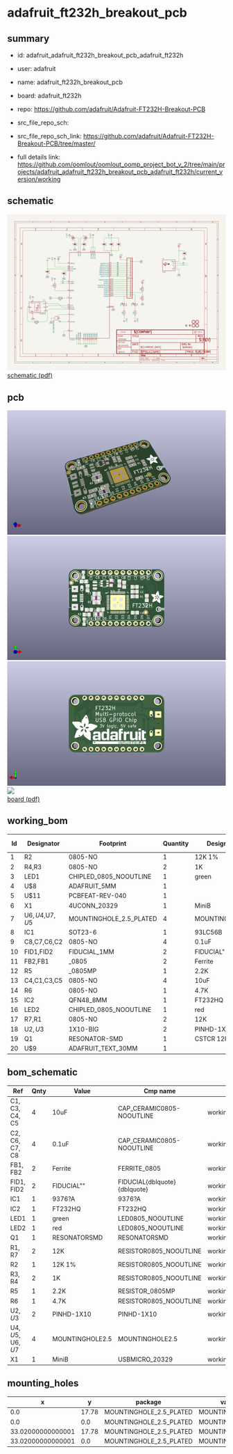 # adafruit_ft232h_breakout_pcb
 
## summary 
* id: adafruit_adafruit_ft232h_breakout_pcb_adafruit_ft232h
* user: adafruit
* name: adafruit_ft232h_breakout_pcb
* board: adafruit_ft232h
* repo: https://github.com/adafruit/Adafruit-FT232H-Breakout-PCB



* src_file_repo_sch: 
* src_file_repo_sch_link: https://github.com/adafruit/Adafruit-FT232H-Breakout-PCB/tree/master/
* full details link: https://github.com/oomlout/oomlout_oomp_project_bot_v_2/tree/main/projects/adafruit_adafruit_ft232h_breakout_pcb_adafruit_ft232h/current_version/working  

## schematic  
![](working_schematic_600.png)  
[schematic (pdf)](working_schematic.pdf)  

## pcb  
![](working_3d_600.png) 
![](working_3d_front_600.png)  
![](working_3d_back_600.png)  
![](working_600.png)  
[board (pdf)](working.pdf)  

## working_bom
| Id | Designator | Footprint | Quantity | Designation | Supplier and ref |  | None | 
| --- | --- | --- | --- | --- | --- | --- | --- | 
| 1 | R2 | 0805-NO | 1 | 12K 1% |  |  | [''] | 
| 2 | R4,R3 | 0805-NO | 2 | 1K |  |  | [''] | 
| 3 | LED1 | CHIPLED_0805_NOOUTLINE | 1 | green |  |  | [''] | 
| 4 | U$8 | ADAFRUIT_5MM | 1 |  |  |  | [''] | 
| 5 | U$11 | PCBFEAT-REV-040 | 1 |  |  |  | [''] | 
| 6 | X1 | 4UCONN_20329 | 1 | MiniB |  |  | [''] | 
| 7 | U$6,U$4,U$7,U$5 | MOUNTINGHOLE_2.5_PLATED | 4 | MOUNTINGHOLE2.5 |  |  | [''] | 
| 8 | IC1 | SOT23-6 | 1 | 93LC56B |  |  | [''] | 
| 9 | C8,C7,C6,C2 | 0805-NO | 4 | 0.1uF |  |  | [''] | 
| 10 | FID1,FID2 | FIDUCIAL_1MM | 2 | FIDUCIAL" |  |  | [''] | 
| 11 | FB2,FB1 | _0805 | 2 | Ferrite |  |  | [''] | 
| 12 | R5 | _0805MP | 1 | 2.2K |  |  | [''] | 
| 13 | C4,C1,C3,C5 | 0805-NO | 4 | 10uF |  |  | [''] | 
| 14 | R6 | 0805-NO | 1 | 4.7K |  |  | [''] | 
| 15 | IC2 | QFN48_8MM | 1 | FT232HQ |  |  | [''] | 
| 16 | LED2 | CHIPLED_0805_NOOUTLINE | 1 | red |  |  | [''] | 
| 17 | R7,R1 | 0805-NO | 2 | 12K |  |  | [''] | 
| 18 | U$2,U$3 | 1X10-BIG | 2 | PINHD-1X10 |  |  | [''] | 
| 19 | Q1 | RESONATOR-SMD | 1 | CSTCR 12MHz |  |  | [''] | 
| 20 | U$9 | ADAFRUIT_TEXT_30MM | 1 |  |  |  | [''] | 


## bom_schematic
| Ref | Qnty | Value | Cmp name | Footprint | Description | Vendor | DNP | 
| --- | --- | --- | --- | --- | --- | --- | --- | 
| C1, C3, C4, C5 | 4 | 10uF | CAP_CERAMIC0805-NOOUTLINE | working:0805-NO |  |  |  | 
| C2, C6, C7, C8 | 4 | 0.1uF | CAP_CERAMIC0805-NOOUTLINE | working:0805-NO |  |  |  | 
| FB1, FB2 | 2 | Ferrite | FERRITE_0805 | working:_0805 |  |  |  | 
| FID1, FID2 | 2 | FIDUCIAL"" | FIDUCIAL{dblquote}{dblquote} | working:FIDUCIAL_1MM |  |  |  | 
| IC1 | 1 | 9376?A | 9376?A | working:SOT23-6 |  |  |  | 
| IC2 | 1 | FT232HQ | FT232HQ | working:QFN48_8MM |  |  |  | 
| LED1 | 1 | green | LED0805_NOOUTLINE | working:CHIPLED_0805_NOOUTLINE |  |  |  | 
| LED2 | 1 | red | LED0805_NOOUTLINE | working:CHIPLED_0805_NOOUTLINE |  |  |  | 
| Q1 | 1 | RESONATORSMD | RESONATORSMD | working:RESONATOR-SMD |  |  |  | 
| R1, R7 | 2 | 12K | RESISTOR0805_NOOUTLINE | working:0805-NO |  |  |  | 
| R2 | 1 | 12K 1% | RESISTOR0805_NOOUTLINE | working:0805-NO |  |  |  | 
| R3, R4 | 2 | 1K | RESISTOR0805_NOOUTLINE | working:0805-NO |  |  |  | 
| R5 | 1 | 2.2K | RESISTOR_0805MP | working:_0805MP |  |  |  | 
| R6 | 1 | 4.7K | RESISTOR0805_NOOUTLINE | working:0805-NO |  |  |  | 
| U$2, U$3 | 2 | PINHD-1X10 | PINHD-1X10 | working:1X10-BIG |  |  |  | 
| U$4, U$5, U$6, U$7 | 4 | MOUNTINGHOLE2.5 | MOUNTINGHOLE2.5 | working:MOUNTINGHOLE_2.5_PLATED |  |  |  | 
| X1 | 1 | MiniB | USBMICRO_20329 | working:4UCONN_20329 |  |  |  | 


## mounting_holes
| x | y | package | value | ref | size | 
| --- | --- | --- | --- | --- | --- | 
| 0.0 | 17.78 | MOUNTINGHOLE_2.5_PLATED | MOUNTINGHOLE2.5 | U$4 | m3 | 
| 0.0 | 0.0 | MOUNTINGHOLE_2.5_PLATED | MOUNTINGHOLE2.5 | U$5 | m3 | 
| 33.02000000000001 | 17.78 | MOUNTINGHOLE_2.5_PLATED | MOUNTINGHOLE2.5 | U$6 | m3 | 
| 33.02000000000001 | 0.0 | MOUNTINGHOLE_2.5_PLATED | MOUNTINGHOLE2.5 | U$7 | m3 | 


